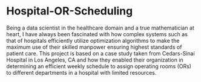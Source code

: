 # Hospital-OR-Scheduling
Being a data scientist in the healthcare domain and a true mathematician at heart, I have always been fascinated with how complex systems such as that of hospitals efficiently utilize optimization algorithms to make the maximum use of their skilled manpower ensuring highest standards of patient care. This project is based on a case study taken from Cedars-Sinai Hospital in Los Angeles, CA and how they enabled their organization in determining an efficient weekly schedule to assign operating rooms (ORs) to different departments in a hospital with limited resources.
